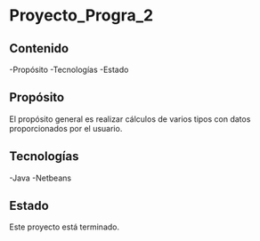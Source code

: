 # Proyecto_Progra_2

## Contenido

-Propósito
-Tecnologías
-Estado

## Propósito

El propósito general es realizar cálculos de varios tipos con datos proporcionados por el usuario.

## Tecnologías

-Java
-Netbeans

## Estado

Este proyecto está terminado.
